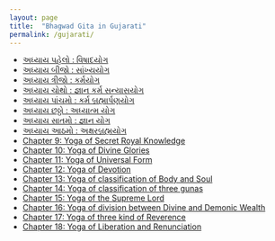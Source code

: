 ```yaml
---
layout: page
title:  "Bhagwad Gita in Gujarati"
permalink: /gujarati/
---
```


<ul class="post-list">
		<li><a class="post-meta" href="1/">અધ્યાય પહેલો : વિષાદયોગ </a></li>
		<li><a class="post-meta" href="2/">અધ્યાય બીજો : સાંખ્યયોગ </a></li>
		<li><a class="post-meta" href="3/">અધ્યાય ત્રીજો : કર્મયોગ </a></li>
		<li><a class="post-meta" href="4/">અધ્યાય ચોથો : જ્ઞાન કર્મ સન્યાસયોગ </a></li>
		<li><a class="post-meta" href="5/">અધ્યાય પાંચમો : કર્મ બ્રહ્માર્પણયોગ </a></li>
		<li><a class="post-meta" href="6/">અધ્યાય છઠ્ઠો : અધ્યાત્મ યોગ </a></li>
		<li><a class="post-meta" href="7/">અધ્યાય સાતમો : જ્ઞાન યોગ </a></li>
		<li><a class="post-meta" href="8/">અધ્યાય આઠમો : અક્ષરબ્રહ્મયોગ </a></li>
		<li><a class="post-meta" href="9/">Chapter 9: Yoga of Secret Royal Knowledge</a></li>
		<li><a class="post-meta" href="10/">Chapter 10: Yoga of Divine Glories</a></li>
		<li><a class="post-meta" href="11/">Chapter 11: Yoga of Universal Form</a></li>
		<li><a class="post-meta" href="12/">Chapter 12: Yoga of Devotion</a></li>
		<li><a class="post-meta" href="13/">Chapter 13: Yoga of classification of Body and Soul</a></li>
		<li><a class="post-meta" href="14/">Chapter 14: Yoga of classification of three gunas</a></li>
		<li><a class="post-meta" href="15/">Chapter 15: Yoga of the Supreme Lord</a></li>
		<li><a class="post-meta" href="16/">Chapter 16: Yoga of division between Divine and Demonic Wealth</a></li>
		<li><a class="post-meta" href="17/">Chapter 17: Yoga of three kind of Reverence</a></li>
		<li><a class="post-meta" href="18/">Chapter 18: Yoga of Liberation and Renunciation</a></li>
  </ul>

